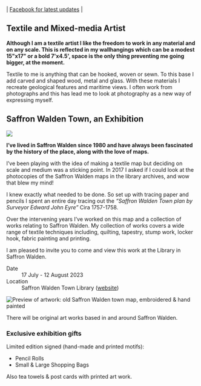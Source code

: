 | [Facebook for latest updates](https://www.facebook.com/jill.leech.textiles) |

## Textile and Mixed-media Artist

**Although I am a textile artist I like the freedom to work in any material and on any scale. This is reflected in my wallhangings which can be a modest 15"x17" or a bold 7'x4.5', space is the only thing preventing me going bigger, at the moment.**

Textile to me is anything that can be hooked, woven or sewn. To this base I add carved and shaped wood, metal and glass.  With these materials I recreate geological features and maritime views. I often work from photographs and this has lead me to look at photography as a new way of expressing myself.

## Saffron Walden Town, an Exhibition

![](https://github.com/waako/Jill-Leech/assets/70727/ceb5784a-5c81-49a7-9098-5a42a87b79a8)

**I’ve lived in Saffron Walden since 1980 and have always been fascinated by the history of the place, along with the love of maps.**

I’ve been playing with the idea of making a textile map but deciding on scale and medium was a sticking point.
In 2017 I asked if I could look at the photocopies of the Saffron Walden maps in the library archives, and wow that blew my mind! 

I knew exactly what needed to be done. So set up with tracing paper and pencils I spent an entire day tracing out the _“Saffron Walden Town plan by Surveyor Edward John Eyre”_ Cira 1757-1758. 

Over the intervening years I’ve worked on this map and a collection of works relating to Saffron Walden. My collection of works covers a wide range of textile techniques including, quilting, tapestry, stump work, locker hook, fabric painting and printing.

I am pleased to invite you to come and view this work at the Library in Saffron Walden.

<dl>
  <dt>Date</dt>
  <dd>17 July - 12 August 2023</dd>
  <dt>Location</dt>
  <dd>Saffron Walden Town Library (<a href="https://saffronwalden.gov.uk/library/">website</a>)</dd>
</dl>

![Preview of artwork: old Saffron Walden town map, embroidered & hand painted](https://user-images.githubusercontent.com/70727/234217757-c9671b04-a14d-40f4-a672-9749658817c2.jpg)

There will be original art works based in and around Saffron Walden.

### Exclusive exhibition gifts 

Limited edition signed (hand-made and printed motifs):

- Pencil Rolls
- Small & Large Shopping Bags

Also tea towels & post cards with printed art work.
